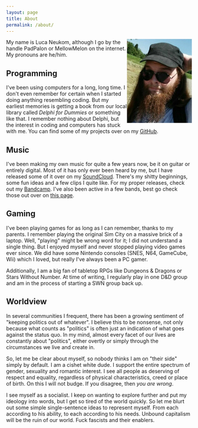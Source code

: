 ```yaml
---
layout: page
title: About
permalink: /about/
---
```

<img src="/images/profile.jpg" width="35%" style="float: right"/>

My name is Luca Neukom, although I go by the handle PadPalon or MellowMelon on
the internet. My pronouns are he/him.

## Programming

I've been using computers for a long, long time. I don't even remember for
certain when I started doing anything resembling coding. But my earliest
memories is getting a book from our local library called *Delphi for Dummies*
or something like that. I remember nothing about Delphi, but the interest in
coding and computers has stuck with me. You can find some of my projects over
on my [GitHub](https://github.com/PadPalon).

## Music

I've been making my own music for quite a few years now, be it on guitar or
entirely digital. Most of it has only ever been heard by me, but I have
released some of it over on my [SoundCloud](https://soundcloud.com/padpalon).
There's my shitty beginnings, some fun ideas and a few clips I quite like. For
my proper releases, check out my [Bandcamp](https://lucaneukom.bandcamp.com/).
I've also been active in a few bands, best go check those out over on [this
page]({{site.url}}/music).

## Gaming

I've been playing games for as long as I can remember, thanks to my parents. I
remember playing the original Sim City on a massive brick of a laptop. Well,
"playing" might be wrong word for it; I did not understand a single thing. But
I enjoyed myself and never stopped playing video games ever since. We did have
some Nintendo consoles (SNES, N64, GameCube, Wii) which I loved, but really
I've always been a PC gamer.

Additionally, I am a big fan of tabletop RPGs like Dungeons & Dragons or Stars
Without Number. At time of writing, I regularly play in one D&D group and am in
the process of starting a SWN group back up.

## Worldview

In several communities I frequent, there has been a growing sentiment of
"keeping politics out of whatever". I believe this to be nonsense, not only
because what counts as "politics" is often just an indication of what goes
against the status quo. In my mind, almost every facet of our lives are
constantly about "politics", either overtly or simply through the circumstances
we live and create in.

So, let me be clear about myself, so nobody thinks I am on "their side" simply
by default. I am a cishet white dude. I support the entire spectrum of gender,
sexuality and romantic interest. I see all people as deserving of respect and
equality, regardless of physical characteristics, creed or place of birth. On
this I will not budge. If you disagree, then *you are wrong*.

I see myself as a socialist. I keep on wanting to explore further and put my
ideology into words, but I get so tired of the world quickly. So let me blurt
out some simple single-sentence ideas to represent myself. From each according
to his ability, to each according to his needs. Unbound capitalism will be the
ruin of our world. Fuck fascists and their enablers.
